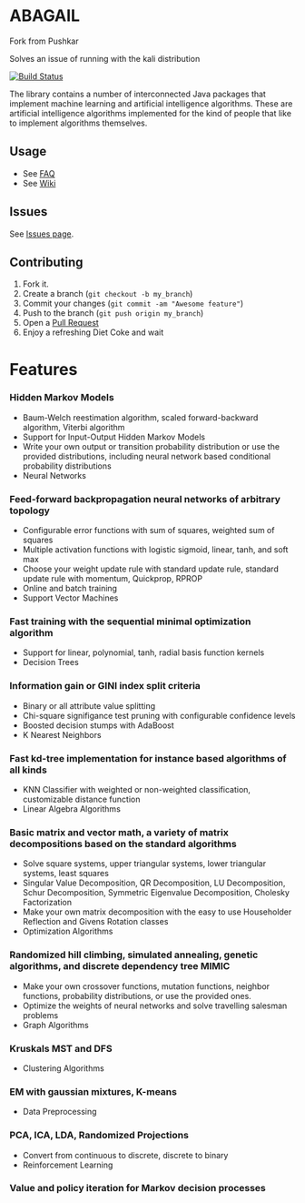 ABAGAIL
=======
Fork from Pushkar

Solves an issue of running with the kali distribution

[![Build Status](https://travis-ci.org/pushkar/ABAGAIL.svg?branch=master)](https://travis-ci.org/pushkar/ABAGAIL)

The library contains a number of interconnected Java packages that implement machine learning and artificial intelligence algorithms. These are artificial intelligence algorithms implemented for the kind of people that like to implement algorithms themselves.

Usage
------

* See [FAQ](https://github.com/pushkar/ABAGAIL/blob/master/faq.md)
* See [Wiki](https://github.com/pushkar/ABAGAIL/wiki)

Issues
-------

See [Issues page](https://github.com/pushkar/ABAGAIL/issues?state=open).

Contributing
------------

1. Fork it.
2. Create a branch (`git checkout -b my_branch`)
3. Commit your changes (`git commit -am "Awesome feature"`)
4. Push to the branch (`git push origin my_branch`)
5. Open a [Pull Request][1]
6. Enjoy a refreshing Diet Coke and wait 

Features
========

### Hidden Markov Models

* Baum-Welch reestimation algorithm, scaled forward-backward algorithm, Viterbi algorithm
* Support for Input-Output Hidden Markov Models
* Write your own output or transition probability distribution or use the provided distributions, including neural network based conditional probability distributions
* Neural Networks

### Feed-forward backpropagation neural networks of arbitrary topology
* Configurable error functions with sum of squares, weighted sum of squares
* Multiple activation functions with logistic sigmoid, linear, tanh, and soft max
* Choose your weight update rule with standard update rule, standard update rule with momentum, Quickprop, RPROP
* Online and batch training
* Support Vector Machines

### Fast training with the sequential minimal optimization algorithm
* Support for linear, polynomial, tanh, radial basis function kernels
* Decision Trees

### Information gain or GINI index split criteria
* Binary or all attribute value splitting
* Chi-square signifigance test pruning with configurable confidence levels
* Boosted decision stumps with AdaBoost
* K Nearest Neighbors

### Fast kd-tree implementation for instance based algorithms of all kinds
* KNN Classifier with weighted or non-weighted classification, customizable distance function
* Linear Algebra Algorithms

### Basic matrix and vector math, a variety of matrix decompositions based on the standard algorithms
* Solve square systems, upper triangular systems, lower triangular systems, least squares
* Singular Value Decomposition, QR Decomposition, LU Decomposition, Schur Decomposition, Symmetric Eigenvalue Decomposition, Cholesky Factorization
* Make your own matrix decomposition with the easy to use Householder Reflection and Givens Rotation classes
* Optimization Algorithms

### Randomized hill climbing, simulated annealing, genetic algorithms, and discrete dependency tree MIMIC
* Make your own crossover functions, mutation functions, neighbor functions, probability distributions, or use the provided ones.
* Optimize the weights of neural networks and solve travelling salesman problems
* Graph Algorithms

### Kruskals MST and DFS
* Clustering Algorithms

### EM with gaussian mixtures, K-means
* Data Preprocessing

### PCA, ICA, LDA, Randomized Projections
* Convert from continuous to discrete, discrete to binary
* Reinforcement Learning

### Value and policy iteration for Markov decision processes

[1]: https://help.github.com/articles/using-pull-requests
